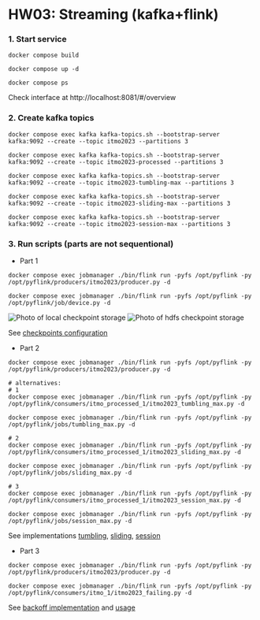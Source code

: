 # HW03: Streaming (kafka+flink)

### 1. Start service

```
docker compose build

docker compose up -d

docker compose ps
```

Check interface at http://localhost:8081/#/overview

### 2. Create kafka topics

```
docker compose exec kafka kafka-topics.sh --bootstrap-server kafka:9092 --create --topic itmo2023 --partitions 3

docker compose exec kafka kafka-topics.sh --bootstrap-server kafka:9092 --create --topic itmo2023-processed --partitions 3

docker compose exec kafka kafka-topics.sh --bootstrap-server kafka:9092 --create --topic itmo2023-tumbling-max --partitions 3

docker compose exec kafka kafka-topics.sh --bootstrap-server kafka:9092 --create --topic itmo2023-sliding-max --partitions 3

docker compose exec kafka kafka-topics.sh --bootstrap-server kafka:9092 --create --topic itmo2023-session-max --partitions 3
```

### 3. Run scripts (parts are not sequentional)

- Part 1

```
docker compose exec jobmanager ./bin/flink run -pyfs /opt/pyflink -py /opt/pyflink/producers/itmo2023/producer.py -d

docker compose exec jobmanager ./bin/flink run -pyfs /opt/pyflink -py /opt/pyflink/job/device.py -d
```

![Photo of local checkpoint storage](./docs/assets/local-checkpoint.jpg)
![Photo of hdfs checkpoint storage](./docs/assets/hdfs-checkpoint.jpg)

See [checkpoints configuration](./conf/configure_checkpoints.py)

- Part 2

```
docker compose exec jobmanager ./bin/flink run -pyfs /opt/pyflink -py /opt/pyflink/producers/itmo2023/producer.py -d

# alternatives:
# 1
docker compose exec jobmanager ./bin/flink run -pyfs /opt/pyflink -py /opt/pyflink/consumers/itmo_processed_1/itmo2023_tumbling_max.py -d

docker compose exec jobmanager ./bin/flink run -pyfs /opt/pyflink -py /opt/pyflink/jobs/tumbling_max.py -d

# 2
docker compose exec jobmanager ./bin/flink run -pyfs /opt/pyflink -py /opt/pyflink/consumers/itmo_processed_1/itmo2023_sliding_max.py -d

docker compose exec jobmanager ./bin/flink run -pyfs /opt/pyflink -py /opt/pyflink/jobs/sliding_max.py -d

# 3
docker compose exec jobmanager ./bin/flink run -pyfs /opt/pyflink -py /opt/pyflink/consumers/itmo_processed_1/itmo2023_session_max.py -d

docker compose exec jobmanager ./bin/flink run -pyfs /opt/pyflink -py /opt/pyflink/jobs/session_max.py -d
```

See implementations [tumbling](./jobs/tumbling_max.py), [sliding](./jobs/sliding_max.py), [session](./jobs/session_max.py)

- Part 3

```
docker compose exec jobmanager ./bin/flink run -pyfs /opt/pyflink -py /opt/pyflink/producers/itmo2023/producer.py -d

docker compose exec jobmanager ./bin/flink run -pyfs /opt/pyflink -py /opt/pyflink/consumers/itmo_1/itmo2023_failing.py -d
```

See [backoff implementation](./utils/backoff.py) and [usage](./consumers/itmo_1/itmo2023_failing.py)